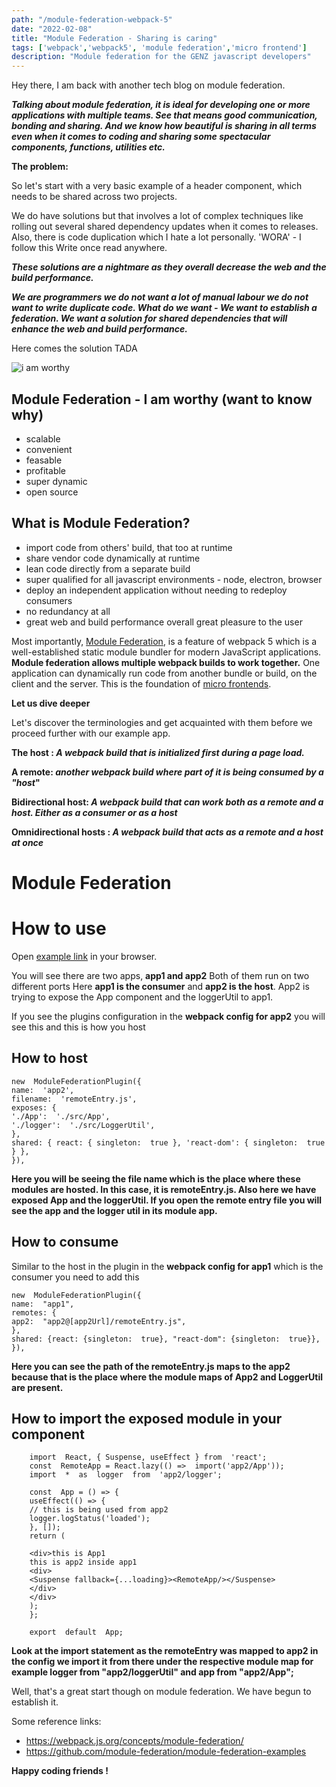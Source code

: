 ```yaml
---
path: "/module-federation-webpack-5"
date: "2022-02-08"
title: "Module Federation - Sharing is caring"
tags: ['webpack','webpack5', 'module federation','micro frontend']
description: "Module federation for the GENZ javascript developers"
---
```


Hey there, I am back with another tech blog on module federation.

***Talking about module federation, it is ideal for developing one or more applications with multiple teams. See that means good communication, bonding and sharing. And we know how beautiful is sharing in all terms even when it comes to coding and sharing some spectacular components, functions, utilities etc.***

  

**The problem:**

So let's start with a very basic example of a header component, which needs to be shared across two projects.

We do have solutions but that involves a lot of complex techniques like rolling out several shared dependency updates when it comes to releases. Also, there is code duplication which I hate a lot personally. 'WORA' - I follow this Write once read anywhere.

***These solutions are a nightmare as they overall decrease the web and the build performance.***

***We are programmers we do not want a lot of manual labour we do not want to write duplicate code. What do we want - We want to establish a federation. We want a solution for shared dependencies that will enhance the web and build performance.***

  

Here comes the solution TADA

![i am worthy](https://static2.srcdn.com/wordpress/wp-content/uploads/2019/05/captain-america-mjolnir.jpg?q=50&fit=crop&w=960&h=500&dpr=1.5)

## **Module Federation - I am worthy (want to know why)**

- scalable
- convenient
- feasable
- profitable
- super dynamic
- open source

## **What is Module Federation?**


- import code from others' build, that too at runtime
- share vendor code dynamically at runtime
- lean code directly from a separate build
- super qualified for all javascript environments - node, electron, browser
- deploy an independent application without needing to redeploy consumers
- no redundancy at all
- great web and build performance overall great pleasure to the user

Most importantly, [Module Federation](https://webpack.js.org/concepts/module-federation/), is a feature of webpack 5 which is a well-established static module bundler for modern JavaScript applications. **Module federation allows multiple webpack builds to work together.** One application can dynamically run code from another bundle or build, on the client and the server. This is the foundation of [micro frontends](https://micro-frontends.org/).

**Let us dive deeper**

Let's discover the terminologies and get acquainted with them before we proceed further with our example app.

**The host : *A webpack build that is initialized first during a page load.***

**A remote: *another webpack build where part of it is being consumed by a "host*"**

**Bidirectional host: *A webpack build that can work both as a remote and a host. Either as a consumer or as a host***

**Omnidirectional hosts : *A webpack build that acts as a remote and a host at once***

# Module Federation

  

# How to use

  


Open [example link](https://stackblitz.com/edit/github-xhp1da-bmfg3q?file=app2/webpack.config.js&terminal=start&terminal=) in your browser.

You will see there are two apps, **app1 and app2** 
Both of them run on two different ports
Here **app1 is the consumer** and  **app2 is the host**. App2 is trying to expose the App component and the loggerUtil to app1.



  If you see the plugins configuration in the **webpack config for app2** you will see this and this is how you host

## **How to host**

  

    new  ModuleFederationPlugin({
    name:  'app2',
    filename:  'remoteEntry.js',
    exposes: {
    './App':  './src/App',
    './logger':  './src/LoggerUtil',
    },
    shared: { react: { singleton:  true }, 'react-dom': { singleton:  true } },
    }), 

**Here you will be seeing the file name which is the place where these modules are hosted. In this case, it is remoteEntry.js. Also here we have exposed App and the loggerUtil. If you open the remote entry file you will see the app and the logger util in its module app.**

## **How to consume**

Similar to the host in the plugin in the **webpack config for app1** which is the consumer you need to add this

    new  ModuleFederationPlugin({
    name:  "app1",
    remotes: {
    app2:  "app2@[app2Url]/remoteEntry.js",
    },
    shared: {react: {singleton:  true}, "react-dom": {singleton:  true}},
    }),

**Here you can see the path of the remoteEntry.js maps to the app2 because that is the place where the module maps of App2 and LoggerUtil are present.**

## How to import the exposed module in your component

        import  React, { Suspense, useEffect } from  'react';
        const  RemoteApp = React.lazy(() =>  import('app2/App'));
        import  *  as  logger  from  'app2/logger';
        
        const  App = () => {
        useEffect(() => {
        // this is being used from app2
        logger.logStatus('loaded');
        }, []);
        return (
        
        <div>this is App1 
        this is app2 inside app1
        <div>
        <Suspense fallback={...loading}><RemoteApp/></Suspense>
        </div>
        </div>
        );
        };
    
        export  default  App;
**Look at the import statement as the remoteEntry was mapped to app2 in the config we import it from there under the respective module map for example logger from "app2/loggerUtil" and app from "app2/App";**

Well, that's a great start though on module federation. We have begun to establish it.

Some reference links:

- https://webpack.js.org/concepts/module-federation/
- https://github.com/module-federation/module-federation-examples

**Happy coding friends !**

